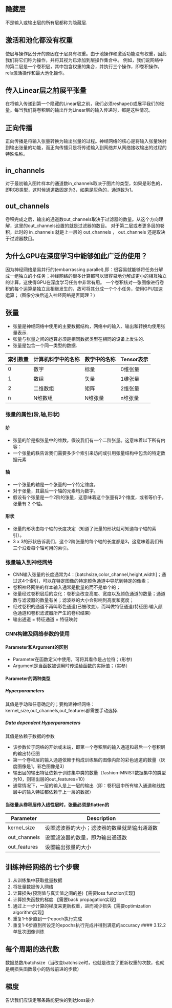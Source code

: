 ## 隐藏层
不是输入或输出层的所有层都称为隐藏层.

## 激活和池化都没有权重
使层与操作区分开的原因在于层具有权重。由于池操作和激活功能没有权重，因此我们将它们称为操作，并将其视为已添加到层操作集合中。
例如，我们说网络中的第二层是一个卷积层，其中包含权重的集合，并执行三个操作，即卷积操作，relu激活操作和最大池化操作。

## 传入Linear层之前展平张量
在将输入传递到第一个隐藏的Linear层之前，我们必须reshape()或展平我们的张量。每当我们将卷积层的输出作为Linear层的输入传递时，都是这种情况。

## 正向传播
正向传播是将输入张量转换为输出张量的过程。神经网络的核心是将输入张量映射到输出张量的功能，而正向传播只是将传递输入到网络并从网络接收输出的过程的特殊名称。

## in_channels
对于最初输入图片样本的通道数in_channels取决于图片的类型，如果是彩色的，即RGB类型，这时候通道数固定为3，如果是灰色的，通道数为1。

## out_channels
卷积完成之后，输出的通道数out_channels取决于过滤器的数量。从这个方向理解，这里的out_channels设置的就是过滤器的数目。
对于第二层或者更多层的卷积，此时的 in_channels 就是上一层的 out_channels ， out_channels 还是取决于过滤器数目。

## 为什么GPU在深度学习中能够如此广泛的使用？
因为神经网络是易并行的(embarrassing parallel),即：很容易就能够将任务分解成一组独立的小任务；神经网络的很多计算都可以很容易地分解成更小的相互独立的计算，这使得GPU在深度学习任务中非常有用。
一个卷积核对一张图像进行卷积的每个运算是独立且相继发生的，故可将其分成一个个小任务，使用GPU加速运算； (图像分块后送入神经网络是否同理？)

## 张量
- 张量是神经网络中使用的主要数据结构，网络中的输入、输出和转换均使用张量表示.
- 张量与张量之间的运算必须是相同数据类型在相同的设备上发生的.
- 张量是包含一个同一类型的数据.

| 索引数量 | 计算机科学中的名称	 | 数学中的名称 | Tensor表示 |
|   ---    | ---                 | ---          | ---        |
| 0        | 数字                | 标量         | 0维张量    |
| 1        | 数组                | 矢量         | 1维张量    |
| 2        | 二维数组            | 矩阵         | 2维张量    |
| n        | N维数组             | N维张量      | n维张量    |

### 张量的属性(阶,轴,形状)
#### 阶
- 张量的阶是指张量中的维数。假设我们有一个二阶张量。这意味着以下所有内容：
- 一个张量的秩告诉我们需要多少个索引来访问或引用张量结构中包含的特定数据元素

#### 轴
- 一个张量的轴是一个张量的一个特定维度。
- 对于张量，其最后一个轴的元素均为数字。
- 假设有个张量是一个2阶的张量，这意味着这个张量有2个维度，或者等价于，张量有 2 个轴。

#### 形状
- 张量的形状由每个轴的长度决定（知道了张量的形状就可知道每个轴的索引）。
- 3 x 3的形状告诉我们，这个2阶张量的每个轴的长度都是3，这意味着我们有三个沿着每个轴可用的索引。

### 张量输入到神经网络
- CNN输入张量的长度通常为4：[batchsize,color_channel,height,width]；通过这4个索引，可以在特定图像的特定颜色通道中导航到特定的像素；
- 卷积神经网络的样本输入通常是批量的而不是单个的；
- 张量经过卷积层后的变化：卷积会改变高度、宽度以及颜色通道的数量；通道数与滤波器的数量有关；滤波器的大小会影响到高度和宽度；
- 经过卷积的通道不再叫彩色通道(已被改变)，而叫做特征通道(特征图:输入颜色通道和卷积滤波器所产生的卷积结果)
- 输出通道 = 特征通道 = 特征映射

### CNN构建及网络参数的使用
#### Parameter和Argument的区别
- Parameter在函数定义中使用，可将其看作是占位符；(形参)
- Argument是当函数被调用时传递给函数的实际值；（实参）
#### Parameter的两种类型
##### Hyperparameters
其值是手动和任意确定的；要构建神经网络：kernel_size,out_channels,out_features都需要手动选择.
##### Data dependent Hyperparameters
其值是依赖于数据的参数
- 该参数位于网络的开始或末端，即第一个卷积层的输入通道和最后一个卷积层的输出特征图
- 第一个卷积层的输入通道依赖于构成训练集的图像内部的彩色通道的数量（灰度图像是1，彩色图像是3）
- 输出层的输出特征依赖于训练集中类的数量（fashion-MNIST数据集中的类型为10，则输出层的out_features=10）
- 通常情况下，一层的输入是上一层的输出（即：卷积层中所有输入通道和线性层中的输入特征都依赖于上一层的数据）
#### 当张量从卷积层传入线性层时，张量必须是flatten的

| Parameter       | Description                                  |
| ---             | ---                                          |
| kernel_size     | 设置滤波器的大小；滤波器的数量就是输出通道数 |
| out_channels    | 设置滤波器的数量，即为输出通道数             |
| out_features    | 设置输出张量的大小                           |

## 训练神经网络的七个步骤
1. 从训练集中获取批量数据
2. 将批量数据传入网络
3. 计算损失(预测值与真实值之间的差)【需要loss function实现】
4. 计算损失函数的梯度 【需要back propagation实现】
5. 通过上一步计算的梯度来更新权重，进而减少损失【需要optimization algorithm实现】
6. 重复1-5步直到一个epoch执行完成
7. 重复1-6步直到所设定的epochs执行完成并得到满意的accuracy #### 3.12.2 单批次图像训练

## 每个周期的迭代数
数据总数/batchsize（当改变batchsize时，也就是改变了更新权重的次数，也就是朝损失函数最小的防线前进的步数）
 
## 梯度
告诉我们应该走哪条路能更快的到达loss最小